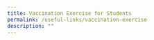 ```yaml
---
title: Vaccination Exercise for Students
permalink: /useful-links/vaccination-exercise
description: ""
---
```

